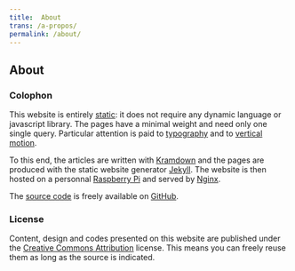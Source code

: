 ```yaml
---
title:  About
trans: /a-propos/
permalink: /about/
---
```


## About

### Colophon
This website is entirely [static](https://en.wikipedia.org/wiki/Static_web_page): it does not require any dynamic language or javascript library. The pages have a minimal weight and need only one single query. Particular attention is paid to [typography](http://webtypography.net/) and to [vertical motion](http://webtypography.net/2.2.2).

To this end, the articles are written with [Kramdown](http://kramdown.gettalong.org/) and the pages are produced with the static website generator [Jekyll](http://jekyllrb.com/). The website is then hosted on a personnal [Raspberry Pi](http://www.raspberrypi.org) and served by [Nginx](http://nginx.org). 

The [source code](https://github.com/sylvaindurand/sylvain.durand.tf) is freely available on [GitHub](https://github.com/sylvaindurand/sylvain.durand.tf).

### License
Content, design and codes presented on this website are published under the [Creative Commons Attribution](http://creativecommons.org/licenses/by/4.0/) license. This means you can freely reuse them as long as the source is indicated.